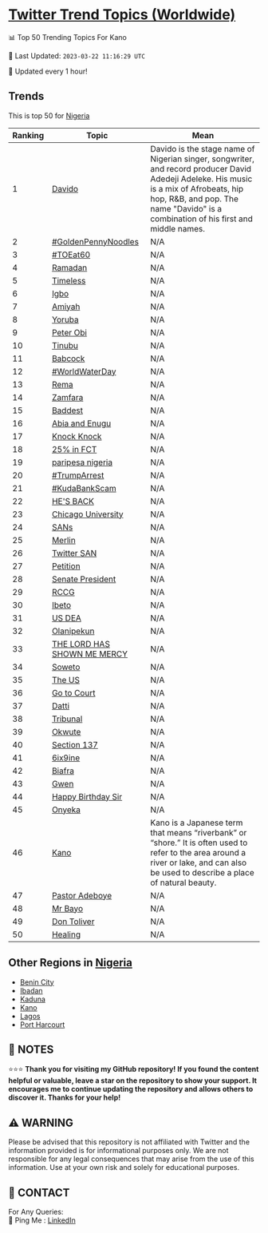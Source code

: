 [Twitter Trend Topics (Worldwide)](https://github.com/ErcinDedeoglu/Twitter-Trend-Topics)
==========


📊 Top 50 Trending Topics For Kano

📆 Last Updated: `2023-03-22 11:16:29 UTC`

🔧 Updated every 1 hour!


## Trends

This is top 50 for [Nigeria](</Nigeria>)

| Ranking | Topic | Mean |
| ------- | ------------ | ------------ |
| 1 | [Davido](http://twitter.com/search?q=Davido) | Davido is the stage name of Nigerian singer, songwriter, and record producer David Adedeji Adeleke. His music is a mix of Afrobeats, hip hop, R&B, and pop. The name "Davido" is a combination of his first and middle names. |
| 2 | [#GoldenPennyNoodles](http://twitter.com/search?q=%23GoldenPennyNoodles) | N/A |
| 3 | [#TOEat60](http://twitter.com/search?q=%23TOEat60) | N/A |
| 4 | [Ramadan](http://twitter.com/search?q=Ramadan) | N/A |
| 5 | [Timeless](http://twitter.com/search?q=Timeless) | N/A |
| 6 | [Igbo](http://twitter.com/search?q=Igbo) | N/A |
| 7 | [Amiyah](http://twitter.com/search?q=Amiyah) | N/A |
| 8 | [Yoruba](http://twitter.com/search?q=Yoruba) | N/A |
| 9 | [Peter Obi](http://twitter.com/search?q=Peter+Obi) | N/A |
| 10 | [Tinubu](http://twitter.com/search?q=Tinubu) | N/A |
| 11 | [Babcock](http://twitter.com/search?q=Babcock) | N/A |
| 12 | [#WorldWaterDay](http://twitter.com/search?q=%23WorldWaterDay) | N/A |
| 13 | [Rema](http://twitter.com/search?q=Rema) | N/A |
| 14 | [Zamfara](http://twitter.com/search?q=Zamfara) | N/A |
| 15 | [Baddest](http://twitter.com/search?q=Baddest) | N/A |
| 16 | [Abia and Enugu](http://twitter.com/search?q=Abia+and+Enugu) | N/A |
| 17 | [Knock Knock](http://twitter.com/search?q=Knock+Knock) | N/A |
| 18 | [25% in FCT](http://twitter.com/search?q=25%25+in+FCT) | N/A |
| 19 | [paripesa nigeria](http://twitter.com/search?q=paripesa+nigeria) | N/A |
| 20 | [#TrumpArrest](http://twitter.com/search?q=%23TrumpArrest) | N/A |
| 21 | [#KudaBankScam](http://twitter.com/search?q=%23KudaBankScam) | N/A |
| 22 | [HE'S BACK](http://twitter.com/search?q=HE%27S+BACK) | N/A |
| 23 | [Chicago University](http://twitter.com/search?q=Chicago+University) | N/A |
| 24 | [SANs](http://twitter.com/search?q=SANs) | N/A |
| 25 | [Merlin](http://twitter.com/search?q=Merlin) | N/A |
| 26 | [Twitter SAN](http://twitter.com/search?q=Twitter+SAN) | N/A |
| 27 | [Petition](http://twitter.com/search?q=Petition) | N/A |
| 28 | [Senate President](http://twitter.com/search?q=Senate+President) | N/A |
| 29 | [RCCG](http://twitter.com/search?q=RCCG) | N/A |
| 30 | [Ibeto](http://twitter.com/search?q=Ibeto) | N/A |
| 31 | [US DEA](http://twitter.com/search?q=US+DEA) | N/A |
| 32 | [Olanipekun](http://twitter.com/search?q=Olanipekun) | N/A |
| 33 | [THE LORD HAS SHOWN ME MERCY](http://twitter.com/search?q=THE+LORD+HAS+SHOWN+ME+MERCY) | N/A |
| 34 | [Soweto](http://twitter.com/search?q=Soweto) | N/A |
| 35 | [The US](http://twitter.com/search?q=The+US) | N/A |
| 36 | [Go to Court](http://twitter.com/search?q=Go+to+Court) | N/A |
| 37 | [Datti](http://twitter.com/search?q=Datti) | N/A |
| 38 | [Tribunal](http://twitter.com/search?q=Tribunal) | N/A |
| 39 | [Okwute](http://twitter.com/search?q=Okwute) | N/A |
| 40 | [Section 137](http://twitter.com/search?q=Section+137) | N/A |
| 41 | [6ix9ine](http://twitter.com/search?q=6ix9ine) | N/A |
| 42 | [Biafra](http://twitter.com/search?q=Biafra) | N/A |
| 43 | [Gwen](http://twitter.com/search?q=Gwen) | N/A |
| 44 | [Happy Birthday Sir](http://twitter.com/search?q=Happy+Birthday+Sir) | N/A |
| 45 | [Onyeka](http://twitter.com/search?q=Onyeka) | N/A |
| 46 | [Kano](http://twitter.com/search?q=Kano) | Kano is a Japanese term that means “riverbank” or “shore.” It is often used to refer to the area around a river or lake, and can also be used to describe a place of natural beauty. |
| 47 | [Pastor Adeboye](http://twitter.com/search?q=Pastor+Adeboye) | N/A |
| 48 | [Mr Bayo](http://twitter.com/search?q=Mr+Bayo) | N/A |
| 49 | [Don Toliver](http://twitter.com/search?q=Don+Toliver) | N/A |
| 50 | [Healing](http://twitter.com/search?q=Healing) | N/A |



## Other Regions in [Nigeria](</Nigeria>)

* [Benin City](</Nigeria/Benin City.md>)
* [Ibadan](</Nigeria/Ibadan.md>)
* [Kaduna](</Nigeria/Kaduna.md>)
* [Kano](</Nigeria/Kano.md>)
* [Lagos](</Nigeria/Lagos.md>)
* [Port Harcourt](</Nigeria/Port Harcourt.md>)



## 📝 NOTES

⭐⭐⭐ **Thank you for visiting my GitHub repository! If you found the content helpful or valuable, leave a star on the repository to show your support. It encourages me to continue updating the repository and allows others to discover it. Thanks for your help!**


## ⚠️ WARNING

Please be advised that this repository is not affiliated with Twitter and the information provided is for informational purposes only. We are not responsible for any legal consequences that may arise from the use of this information. Use at your own risk and solely for educational purposes.


## 📨 CONTACT

 For Any Queries:  
            🏓 Ping Me : [LinkedIn](https://www.linkedin.com/in/ercindedeoglu/)
